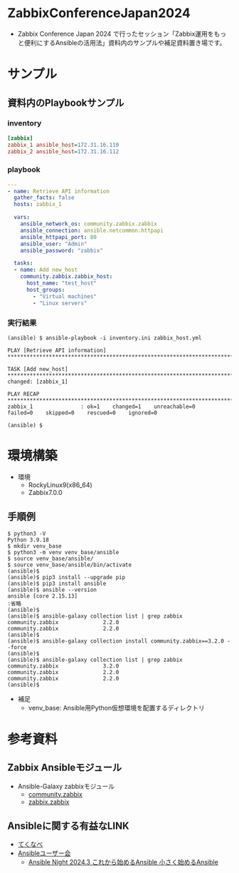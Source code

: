 # ZabbixConferenceJapan2024

- Zabbix Conference Japan 2024 で行ったセッション「Zabbix運用をもっと便利にするAnsibleの活用法」資料内のサンプルや補足資料置き場です。

# サンプル

## 資料内のPlaybookサンプル

### inventory

```ini
[zabbix]
zabbix_1 ansible_host=172.31.16.110
zabbix_2 ansible_host=172.31.16.112
```

### playbook

```yaml
---
- name: Retrieve API information
  gather_facts: false
  hosts: zabbix_1

  vars:
    ansible_network_os: community.zabbix.zabbix
    ansible_connection: ansible.netcommon.httpapi
    ansible_httpapi_port: 80
    ansible_user: "Admin"
    ansible_password: "zabbix"

  tasks:
  - name: Add new_host
    community.zabbix.zabbix_host:
      host_name: "test_host"
      host_groups:
        - "Virtual machines"
        - "Linux servers"
```

### 実行結果

```text
(ansible) $ ansible-playbook -i inventory.ini zabbix_host.yml 

PLAY [Retrieve API information] **************************************************************************************************

TASK [Add new_host] **************************************************************************************************************
changed: [zabbix_1]

PLAY RECAP ***********************************************************************************************************************
zabbix_1               : ok=1    changed=1    unreachable=0    failed=0    skipped=0    rescued=0    ignored=0   

(ansible) $ 
```

# 環境構築

- 環境
  - RockyLinux9(x86_64)
  - Zabbix7.0.0

## 手順例

```text
$ python3 -V
Python 3.9.18
$ mkdir venv_base
$ python3 -m venv venv_base/ansible
$ source venv_base/ansible/
$ source venv_base/ansible/bin/activate
(ansible)$ 
(ansible)$ pip3 install --upgrade pip
(ansible)$ pip3 install ansible
(ansible)$ ansible --version
ansible [core 2.15.13]
:省略
(ansible)$
(ansible)$ ansible-galaxy collection list | grep zabbix
community.zabbix              2.2.0
community.zabbix              2.2.0  
(ansible)$
(ansible)$ ansible-galaxy collection install community.zabbix==3.2.0 --force
(ansible)$
(ansible)$ ansible-galaxy collection list | grep zabbix
community.zabbix              3.2.0  
community.zabbix              2.2.0  
community.zabbix              2.2.0 
(ansible)$ 
```

- 補足
  - venv_base: Ansible用Python仮想環境を配置するディレクトリ 

# 参考資料

## Zabbix Ansibleモジュール

- Ansible-Galaxy zabbixモジュール
  - [community.zabbix](https://galaxy.ansible.com/ui/repo/published/community/zabbix/)
  - [zabbix.zabbix](https://galaxy.ansible.com/ui/repo/published/zabbix/zabbix/)

## Ansibleに関する有益なLINK

- [てくなべ](https://tekunabe.hatenablog.jp/archive/category/ansible)
- [Ansibleユーザー会](https://ansible-users.connpass.com/)
  - [Ansible Night 2024.3 これから始めるAnsible 小さく始めるAnsible](https://speakerdeck.com/stopendy/how-to-start-ansible-small)
